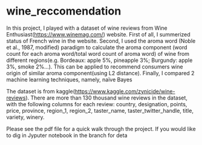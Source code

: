 # wine_reccomendation

  In this project, I played with a dataset of wine reviews from Wine Enthusiast(https://www.winemag.com/) website. First of all, I summerized status of French wine in the website. Second, I used the aroma word (Noble et al., 1987, modified) paradigm to calculate the aroma component (word count for each aroma word/total word count of aroma word) of wine from different regions(e.g. Bordeaux: apple 5%, pineapple 3%; Burgundy: apple 3%, smoke 2%...). This can be applied to recommend consumers wine origin of similar aroma component(using L2 distance). Finally, I compared 2 machine learning techniques, namely, naïve Bayes 


  The dataset is from kaggle(https://www.kaggle.com/zynicide/wine-reviews). There are more than 130 thousand wine reviews in the dataset, with the following columns for each review: country, designation, points, price, province, region_1, region_2, taster_name, taster_twitter_handle, title, variety, winery.



Please see the pdf file for a quick walk through the project. If you would like to dig in Jyputer notebook in the branch for deta

